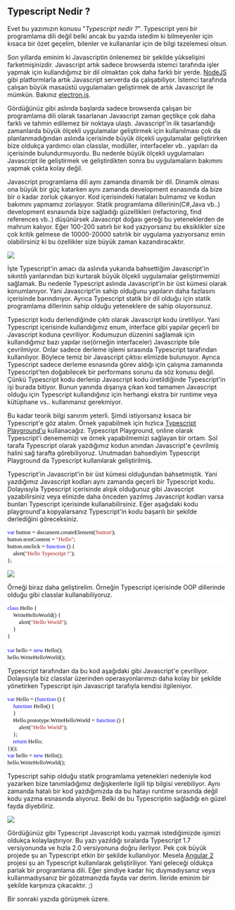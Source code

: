 ## Typescript Nedir ? ##

Evet bu yazımızın konusu "*Typescript nedir ?*". Typescript yeni bir programlama dili değil belki ancak bu yazıda istedim ki bilmeyenler için kısaca bir özet geçelim, bilenler ve kullananlar için de bilgi tazelemesi olsun.

Son yıllarda eminim ki Javascriptin önlenemez bir şekilde yükselişini farketmişinizdir. Javascript artık sadece browserda istemci tarafında işler yapmak için kullandığımız bir dil olmaktan çok daha farklı bir yerde. [NodeJS](https://nodejs.org/en/) gibi platformlarla artık Javascript serverda da çalışabiliyor. İstemci tarafında çalışan büyük masaüstü uygulamaları geliştirmek de artık Javascript ile mümkün. Bakınız [electron.js](https://github.com/atom/electron).  

Gördüğünüz gibi aslında başlarda sadece browserda çalışan bir programlama dili olarak tasarlanan Javascript zaman geçtikçe çok daha farklı ve tahmin edilemez bir noktaya ulaştı. Javascript'in ilk tasarlandığı zamanlarda büyük ölçekli uygulamalar geliştirmek için kullanılması çok da planlanmadığından aslında içerisinde büyük ölçekli uygulamalar geliştirirken bize oldukça yardımcı olan classlar, modüller, interfaceler vb.. yapıları da içerisinde bulundurmuyordu. Bu nedenle büyük ölçekli uygulamaları Javascript ile geliştirmek ve geliştirdikten sonra bu uygulamaların bakımını yapmak çokta kolay değil.

Javascript programlama dili aynı zamanda dinamik bir dil. Dinamik olması ona büyük bir güç katarken aynı zamanda development esnasında da bize bir o kadar zorluk çıkarıyor. Kod içerisindeki hataları bulmamız ve kodun bakımını yapmamız zorlaşıyor. Statik programlama dillerinin(C#,Java vb..) development esnasında bize sağladığı güzellikleri (refactoring, find references vb..) düşünürsek Javascript doğası gereği bu yeteneklerden de mahrum kalıyor. Eğer 100-200 satırlı bir kod yazıyorsanız bu eksiklikler size çok kritik gelmese de 10000-20000 satırlık bir uygulama yazıyorsanız emin olabilirsiniz ki bu özellikler size büyük zaman kazandıracaktır.

![](http://az718566.vo.msecnd.net/uploads/2016/01/TSlogo.png)

İşte Typescript'in amacı da aslında yukarıda bahsettiğim Javascript'in sıkıntılı yanlarından bizi kurtarak büyük ölçekli uygulamalar geliştirmemizi sağlamak. Bu nedenle Typescript aslında Javascript'in bir üst kümesi olarak konumlanıyor. Yani Javascript'in sahip olduğunu yapıların daha fazlasını içerisinde barındırıyor. Ayrıca Typescript statik bir dil olduğu için statik programlama dillerinin sahip olduğu yeteneklere de sahip oluyorsunuz.

Typescript kodu derlendiğinde çıktı olarak Javascript kodu üretiliyor. Yani Typescript içerisinde kullandığımız enum, interface gibi yapılar geçerli bir Javascript koduna çevriliyor. Kodumuzun düzenini sağlamak için kullandığımız bazı yapılar ise(örneğin interfaceler) Javascripte bile çevrilmiyor. Onlar sadece derleme işlemi sırasında Typescript tarafından kullanılıyor. Böylece temiz bir Javascript çıktısı elimizde bulunuyor. Ayrıca Typescript sadece derleme esnasında görev aldığı için çalışma zamanında Typescript'ten doğabilecek bir performans sorunu da söz konusu değil. Çünkü Typescript kodu derlenip Javascript kodu üretildiğinde Typescript'in işi burada bitiyor. Bunun yanında dışarıya çıkan kod tamamen Javascript olduğu için Typescript kullandığınız için herhangi ekstra bir runtime veya kütüphane vs.. kullanmanız gerekmiyor.

Bu kadar teorik bilgi sanırım yeterli. Şimdi istiyorsanız kısaca bir Typescript'e göz atalım. Örnek yapabilmek için hızlıca [Typescript Playground'u](http://www.typescriptlang.org/Playground) kullanacağız. Typescript Playground, online olarak Typescript'i denememizi ve örnek yapabilmemizi sağlayan bir ortam. Sol tarafa Typescript olarak yazdığımız kodun anından Javascript'e çevrilmiş halini sağ tarafta görebiliyoruz. Unutmadan bahsediyim Typescript Playground da Typescript kullanılarak geliştirilmiş.

Typescript'in Javascript'in bir üst kümesi olduğundan bahsetmiştik. Yani yazdığımız Javascript kodları aynı zamanda geçerli bir Typescript kodu. Dolayısıyla Typescript içerisinde alışık olduğunuz gibi Javascript yazabilirsiniz veya elinizde daha önceden yazılmış Javascript kodları varsa bunları Typescript içerisinde kullanabilirsiniz. Eğer aşağıdaki kodu playground'a kopyalarsanız Typescript'in kodu başarılı bir şekilde derlediğini göreceksiniz.

<pre style="font-family:Consolas;font-size:13;color:black;background:white;"><span style="color:blue;">var</span>&nbsp;button&nbsp;=&nbsp;document.createElement(<span style="color:#a31515;">&#39;button&#39;</span>);<br/>button.textContent&nbsp;=&nbsp;<span style="color:#a31515;">&quot;Hello&quot;</span>;<br/>button.onclick&nbsp;=&nbsp;<span style="color:blue;">function</span>&nbsp;()&nbsp;{<br/>&nbsp;&nbsp;&nbsp;&nbsp;alert(<span style="color:#a31515;">&quot;Hello&nbsp;Typescript&nbsp;!&quot;</span>);<br/>};</pre>

![](http://az718566.vo.msecnd.net/uploads/2016/01/TSJSConversion.png)

Örneği biraz daha geliştirelim. Örneğin Typescript içerisinde OOP dillerinde olduğu gibi classlar kullanabiliyoruz. 

<pre style="font-family:Consolas;font-size:13;color:black;background:white;"><span style="color:blue;">class</span>&nbsp;Hello&nbsp;{<br/>&nbsp;&nbsp;&nbsp;&nbsp;WriteHelloWorld()&nbsp;{<br/>&nbsp;&nbsp;&nbsp;&nbsp;&nbsp;&nbsp;&nbsp;&nbsp;alert(<span style="color:#a31515;">&quot;Hello&nbsp;World&quot;</span>);<br/>&nbsp;&nbsp;&nbsp;&nbsp;}<br/>}<br/> <br/><span style="color:blue;">var</span>&nbsp;hello&nbsp;=&nbsp;<span style="color:blue;">new</span>&nbsp;Hello();<br/>hello.WriteHelloWorld();</pre>

Typescript tarafından da bu kod aşağıdaki gibi Javascript'e çevriliyor. Dolayısıyla biz classlar üzerinden operasyonlarımızı daha kolay bir şekilde yönetirken Typescript işin Javascript tarafıyla kendisi ilgileniyor.

<pre style="font-family:Consolas;font-size:13;color:black;background:white;"><span style="color:blue;">var</span>&nbsp;Hello&nbsp;=&nbsp;(<span style="color:blue;">function</span>&nbsp;()&nbsp;{<br/>&nbsp;&nbsp;&nbsp;&nbsp;<span style="color:blue;">function</span>&nbsp;Hello()&nbsp;{<br/>&nbsp;&nbsp;&nbsp;&nbsp;}<br/>&nbsp;&nbsp;&nbsp;&nbsp;Hello.prototype.WriteHelloWorld&nbsp;=&nbsp;<span style="color:blue;">function</span>&nbsp;()&nbsp;{<br/>&nbsp;&nbsp;&nbsp;&nbsp;&nbsp;&nbsp;&nbsp;&nbsp;alert(<span style="color:#a31515;">&quot;Hello&nbsp;World&quot;</span>);<br/>&nbsp;&nbsp;&nbsp;&nbsp;};<br/>&nbsp;&nbsp;&nbsp;&nbsp;<span style="color:blue;">return</span>&nbsp;Hello;<br/>})();<br/><span style="color:blue;">var</span>&nbsp;hello&nbsp;=&nbsp;<span style="color:blue;">new</span>&nbsp;Hello();<br/>hello.WriteHelloWorld();<br/></pre>

Typescript sahip olduğu statik programlama yetenekleri nedeniyle kod yazarken bize tanımladığımız değişkenlerle ilgili tip bilgisi verebiliyor. Aynı zamanda hatalı bir kod yazdığımızda da bu hatayı runtime sırasında değil kodu yazma esnasında alıyoruz. Belki de bu Typescriptin sağladığı en güzel fayda diyebiliriz.

![](https://ilkayblog.blob.core.windows.net/uploads/2016/01/TypescripStatic.gif)

Gördüğünüz gibi Typescript Javascript kodu yazmak istediğimizde işimizi oldukça kolaylaştırıyor. Bu yazı yazıldığı sıralarda Typescript 1.7 versiyonunda ve hızla 2.0 versiyonuna doğru ilerliyor. Pek çok büyük projede şu an Typescript etkin bir şekilde kullanılıyor. Mesela [Angular 2](http://blogs.msdn.com/b/typescript/archive/2015/03/05/angular-2-0-built-on-typescript.aspx) projesi şu an Typescript kullanılarak geliştiriliyor. Yani geleceği oldukça parlak bir programlama dili. Eğer şimdiye kadar hiç duymadıysanız veya kullanmadıysanız bir gözatmanızda fayda var derim. İleride eminim bir şekilde karşınıza çıkacaktır. ;)

Bir sonraki yazıda görüşmek üzere.
